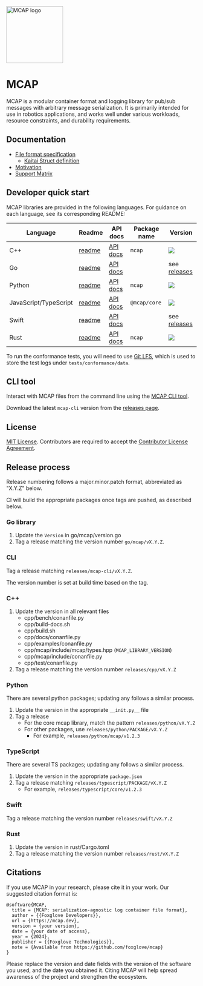 <img src="/website/static/img/mcap.png" alt="MCAP logo" width="150px" height="150px"/>

# MCAP

MCAP is a modular container format and logging library for pub/sub messages with arbitrary message serialization. It is primarily intended for use in robotics applications, and works well under various workloads, resource constraints, and durability requirements.

## Documentation

- [File format specification](https://mcap.dev/spec)
  - [Kaitai Struct definition](./website/docs/spec/mcap.ksy)
- [Motivation](https://mcap.dev/files/evaluation.pdf)
- [Support Matrix](https://mcap.dev/reference)

## Developer quick start

MCAP libraries are provided in the following languages. For guidance on each language, see its corresponding README:

| Language              | Readme                 | API docs                                                        | Package name | Version                                                                              |
| --------------------- | ---------------------- | --------------------------------------------------------------- | ------------ | ------------------------------------------------------------------------------------ |
| C++                   | [readme](./cpp)        | [API docs](https://mcap.dev/docs/cpp)                           | `mcap`       | [![](https://shields.io/conan/v/mcap)](https://conan.io/center/mcap)                 |
| Go                    | [readme](./go/mcap)    | [API docs](https://pkg.go.dev/github.com/foxglove/mcap/go/mcap) |              | see [releases](https://github.com/foxglove/mcap/releases)                            |
| Python                | [readme](./python)     | [API docs](https://mcap.dev/docs/python)                        | `mcap`       | [![](https://shields.io/pypi/v/mcap)](https://pypi.org/project/mcap/)                |
| JavaScript/TypeScript | [readme](./typescript) | [API docs](https://mcap.dev/docs/typescript)                    | `@mcap/core` | [![](https://shields.io/npm/v/@mcap/core)](https://www.npmjs.com/package/@mcap/core) |
| Swift                 | [readme](./swift)      | [API docs](https://mcap.dev/docs/swift/documentation/mcap)      |              | see [releases](https://github.com/foxglove/mcap/releases)                            |
| Rust                  | [readme](./rust)       | [API docs](https://mcap.dev/docs/rust/mcap)                     | `mcap`       | [![](https://shields.io/crates/v/mcap)](https://crates.io/crates/mcap)               |

To run the conformance tests, you will need to use [Git LFS](https://git-lfs.github.com/),
which is used to store the test logs under `tests/conformance/data`.

## CLI tool

Interact with MCAP files from the command line using the [MCAP CLI tool](./go/cli/mcap).

Download the latest `mcap-cli` version from the [releases page](https://github.com/foxglove/mcap/releases).

## License

[MIT License](/LICENSE). Contributors are required to accept the [Contributor License Agreement](https://github.com/foxglove/cla).

## Release process

Release numbering follows a major.minor.patch format, abbreviated as "X.Y.Z" below.

CI will build the appropriate packages once tags are pushed, as described below.

### Go library

1. Update the `Version` in go/mcap/version.go
2. Tag a release matching the version number `go/mcap/vX.Y.Z`.

### CLI

Tag a release matching `releases/mcap-cli/vX.Y.Z`.

The version number is set at build time based on the tag.

### C++

1. Update the version in all relevant files
   - cpp/bench/conanfile.py
   - cpp/build-docs.sh
   - cpp/build.sh
   - cpp/docs/conanfile.py
   - cpp/examples/conanfile.py
   - cpp/mcap/include/mcap/types.hpp (`MCAP_LIBRARY_VERSION`)
   - cpp/mcap/include/conanfile.py
   - cpp/test/conanfile.py
2. Tag a release matching the version number `releases/cpp/vX.Y.Z`

### Python

There are several python packages; updating any follows a similar process.

1. Update the version in the appropriate `__init.py__` file
2. Tag a release
   - For the core mcap library, match the pattern `releases/python/vX.Y.Z`
   - For other packages, use `releases/python/PACKAGE/vX.Y.Z`
     - For example, `releases/python/mcap/v1.2.3`

### TypeScript

There are several TS packages; updating any follows a similar process.

1. Update the version in the appropriate `package.json`
2. Tag a release matching `releases/typescript/PACKAGE/vX.Y.Z`
   - For example, `releases/typescript/core/v1.2.3`

### Swift

Tag a release matching the version number `releases/swift/vX.Y.Z`

### Rust

1. Update the version in rust/Cargo.toml
2. Tag a release matching the version number `releases/rust/vX.Y.Z`

## Citations

If you use MCAP in your research, please cite it in your work. Our suggested
citation format is:

```
@software{MCAP,
  title = {MCAP: serialization-agnostic log container file format},
  author = {{Foxglove Developers}},
  url = {https://mcap.dev},
  version = {your version},
  date = {your date of access},
  year = {2024},
  publisher = {{Foxglove Technologies}},
  note = {Available from https://github.com/foxglove/mcap}
}
```

Please replace the version and date fields with the version of the software you
used, and the date you obtained it. Citing MCAP will help spread awareness of
the project and strengthen the ecosystem.
